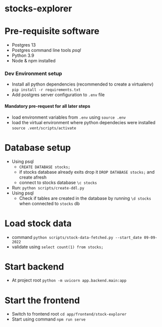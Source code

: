 # stocks-explorer

# Pre-requisite software
- Postgres 13
- Postgres command line tools *psql*
- Python 3.9
- Node & npm installed

### Dev Environment setup
- Install all python dependencies (recommended to create a virtualenv) `pip install -r requirements.txt`
- Add postgres server configuration to `.env` file
#### Mandatory pre-request for all later steps
- load environment variables from `.env` using `source .env`
- load the virtual environment where python dependecies were installed `source .vent/scripts/activate`

# Database setup
- Using psql
  - `CREATE DATABASE stocks;`
  - if stocks database already exits drop it `DROP DATABASE stocks;` and create afresh
  - connect to stocks database `\c stocks`
- Run: `python scripts/create-ddl.py`
- Using psql
  - Check if tables are created in the database by running `\d stocks` when connected to `stocks` db

# Load stock data
- command `python scripts/stock-data-fetched.py --start_date 09-09-2022`
- validate using `select count(1) from stocks;`


# Start backend
- At project root `python -m uvicorn app.backend.main:app`

# Start the frontend
- Switch to frontend root `cd app/frontend/stock-explorer`
- Start using command `npm run serve`